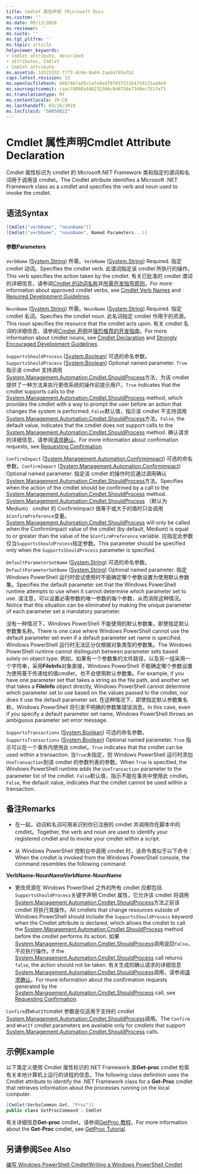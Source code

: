 ```yaml
---
title: Cmdlet 属性声明 |Microsoft Docs
ms.custom: ''
ms.date: 09/13/2016
ms.reviewer: ''
ms.suite: ''
ms.tgt_pltfrm: ''
ms.topic: article
helpviewer_keywords:
- Cmdlet attribute, described
- attributes, Cmdlet
- Cmdlet attribute
ms.assetid: 1d323332-f773-4c0e-8a69-2aada765afb2
caps.latest.revision: 12
ms.openlocfilehash: 6887467ad5ccafe6edf8f03f531b4750133aa9e9
ms.sourcegitcommit: caac7d098a448232304c9d6728e7340ec7517a71
ms.translationtype: MT
ms.contentlocale: zh-CN
ms.lasthandoff: 03/16/2019
ms.locfileid: "58058022"
---
```

# <a name="cmdlet-attribute-declaration"></a><span data-ttu-id="5f23e-102">Cmdlet 属性声明</span><span class="sxs-lookup"><span data-stu-id="5f23e-102">Cmdlet Attribute Declaration</span></span>

<span data-ttu-id="5f23e-103">Cmdlet 属性标识为 cmdlet 的 Microsoft.NET Framework 类和指定的谓词和名词用于调用该 cmdlet。</span><span class="sxs-lookup"><span data-stu-id="5f23e-103">The Cmdlet attribute identifies a Microsoft .NET Framework class as a cmdlet and specifies the verb and noun used to invoke the cmdlet.</span></span>

## <a name="syntax"></a><span data-ttu-id="5f23e-104">语法</span><span class="sxs-lookup"><span data-stu-id="5f23e-104">Syntax</span></span>

```csharp
[Cmdlet("verbName", "nounName")]
[Cmdlet("verbName", "nounName", Named Parameters...)]
```

#### <a name="parameters"></a><span data-ttu-id="5f23e-105">参数</span><span class="sxs-lookup"><span data-stu-id="5f23e-105">Parameters</span></span>

<span data-ttu-id="5f23e-106">`VerbName` ([System.String](/dotnet/api/System.String)) 所需。</span><span class="sxs-lookup"><span data-stu-id="5f23e-106">`VerbName` ([System.String](/dotnet/api/System.String)) Required.</span></span> <span data-ttu-id="5f23e-107">指定 cmdlet 动词。</span><span class="sxs-lookup"><span data-stu-id="5f23e-107">Specifies the cmdlet verb.</span></span> <span data-ttu-id="5f23e-108">此谓词指定该 cmdlet 所执行的操作。</span><span class="sxs-lookup"><span data-stu-id="5f23e-108">This verb specifies the action taken by the cmdlet.</span></span> <span data-ttu-id="5f23e-109">有关已批准的 cmdlet 谓词的详细信息，请参阅[Cmdlet 的动词名称](./approved-verbs-for-windows-powershell-commands.md)并[所需开发指导原则](./required-development-guidelines.md)。</span><span class="sxs-lookup"><span data-stu-id="5f23e-109">For more information about approved cmdlet verbs, see [Cmdlet Verb Names](./approved-verbs-for-windows-powershell-commands.md) and [Required Development Guidelines](./required-development-guidelines.md).</span></span>

<span data-ttu-id="5f23e-110">`NounName` ([System.String](/dotnet/api/System.String)) 所需。</span><span class="sxs-lookup"><span data-stu-id="5f23e-110">`NounName` ([System.String](/dotnet/api/System.String)) Required.</span></span> <span data-ttu-id="5f23e-111">指定 cmdlet 名词。</span><span class="sxs-lookup"><span data-stu-id="5f23e-111">Specifies the cmdlet noun.</span></span> <span data-ttu-id="5f23e-112">此名词指定 cmdlet 作用于的资源。</span><span class="sxs-lookup"><span data-stu-id="5f23e-112">This noun specifies the resource that the cmdlet acts upon.</span></span> <span data-ttu-id="5f23e-113">有关 cmdlet 名词的详细信息，请参阅[Cmdlet 声明](./cmdlet-class-declaration.md)并[强烈推荐的开发指南](./strongly-encouraged-development-guidelines.md)。</span><span class="sxs-lookup"><span data-stu-id="5f23e-113">For more information about cmdlet nouns, see [Cmdlet Declaration](./cmdlet-class-declaration.md) and [Strongly Encouraged Development Guidelines](./strongly-encouraged-development-guidelines.md).</span></span>

<span data-ttu-id="5f23e-114">`SupportsShouldProcess` ([System.Boolean](/dotnet/api/System.Boolean)) 可选的命名参数。</span><span class="sxs-lookup"><span data-stu-id="5f23e-114">`SupportsShouldProcess` ([System.Boolean](/dotnet/api/System.Boolean)) Optional named parameter.</span></span> <span data-ttu-id="5f23e-115">`True` 指示该 cmdlet 支持调用[System.Management.Automation.Cmdlet.ShouldProcess](/dotnet/api/System.Management.Automation.Cmdlet.ShouldProcess)方法，为该 cmdlet 提供了一种方法来执行更改系统的操作前提示用户。</span><span class="sxs-lookup"><span data-stu-id="5f23e-115">`True` indicates that the cmdlet supports calls to the [System.Management.Automation.Cmdlet.ShouldProcess](/dotnet/api/System.Management.Automation.Cmdlet.ShouldProcess) method, which provides the cmdlet with a way to prompt the user before an action that changes the system is performed.</span></span> <span data-ttu-id="5f23e-116">`False`默认值，指示该 cmdlet 不支持调用[System.Management.Automation.Cmdlet.ShouldProcess](/dotnet/api/System.Management.Automation.Cmdlet.ShouldProcess)方法。</span><span class="sxs-lookup"><span data-stu-id="5f23e-116">`False`, the default value, indicates that the cmdlet does not support calls to the [System.Management.Automation.Cmdlet.ShouldProcess](/dotnet/api/System.Management.Automation.Cmdlet.ShouldProcess) method.</span></span> <span data-ttu-id="5f23e-117">确认请求的详细信息，请参阅[请求确认](./requesting-confirmation-from-cmdlets.md)。</span><span class="sxs-lookup"><span data-stu-id="5f23e-117">For more information about confirmation requests, see [Requesting Confirmation](./requesting-confirmation-from-cmdlets.md).</span></span>

<span data-ttu-id="5f23e-118">`ConfirmImpact` ([System.Management.Automation.Confirmimpact](/dotnet/api/System.Management.Automation.ConfirmImpact)) 可选的命名参数。</span><span class="sxs-lookup"><span data-stu-id="5f23e-118">`ConfirmImpact` ([System.Management.Automation.Confirmimpact](/dotnet/api/System.Management.Automation.ConfirmImpact)) Optional named parameter.</span></span> <span data-ttu-id="5f23e-119">指定该 cmdlet 的操作时应通过调用确认[System.Management.Automation.Cmdlet.ShouldProcess](/dotnet/api/System.Management.Automation.Cmdlet.ShouldProcess)方法。</span><span class="sxs-lookup"><span data-stu-id="5f23e-119">Specifies when the action of the cmdlet should be confirmed by a call to the [System.Management.Automation.Cmdlet.ShouldProcess](/dotnet/api/System.Management.Automation.Cmdlet.ShouldProcess) method.</span></span> <span data-ttu-id="5f23e-120">[System.Management.Automation.Cmdlet.ShouldProcess](/dotnet/api/System.Management.Automation.Cmdlet.ShouldProcess) （默认为 Medium） cmdlet 的 ConfirmImpact 值等于或大于的值时只会调用`$ConfirmPreference`变量。</span><span class="sxs-lookup"><span data-stu-id="5f23e-120">[System.Management.Automation.Cmdlet.ShouldProcess](/dotnet/api/System.Management.Automation.Cmdlet.ShouldProcess) will only be called when the ConfirmImpact value of the cmdlet (by default, Medium) is equal to or greater than the value of the `$ConfirmPreference` variable.</span></span> <span data-ttu-id="5f23e-121">应指定此参数仅当`SupportsShouldProcess`指定参数。</span><span class="sxs-lookup"><span data-stu-id="5f23e-121">This parameter should be specified only when the `SupportsShouldProcess` parameter is specified.</span></span>

<span data-ttu-id="5f23e-122">`DefaultParameterSetName` ([System.String](/dotnet/api/System.String)) 可选的命名参数。</span><span class="sxs-lookup"><span data-stu-id="5f23e-122">`DefaultParameterSetName` ([System.String](/dotnet/api/System.String)) Optional named parameter.</span></span> <span data-ttu-id="5f23e-123">指定 Windows PowerShell 运行时尝试使用时不能确定哪个参数设置为使用默认参数集。</span><span class="sxs-lookup"><span data-stu-id="5f23e-123">Specifies the default parameter set that the Windows PowerShell runtime attempts to use when it cannot determine which parameter set to use.</span></span> <span data-ttu-id="5f23e-124">请注意，可以设置必需参数的唯一参数的每个参数，从而消除这种情况。</span><span class="sxs-lookup"><span data-stu-id="5f23e-124">Notice that this situation can be eliminated by making the unique parameter of each parameter set a mandatory parameter.</span></span>

<span data-ttu-id="5f23e-125">没有一种情况下，Windows PowerShell 不能使用的默认参数集，即使指定默认参数集名称。</span><span class="sxs-lookup"><span data-stu-id="5f23e-125">There is one case where Windows PowerShell cannot use the default parameter set even if a default parameter set name is specified.</span></span> <span data-ttu-id="5f23e-126">Windows PowerShell 运行时无法区分仅根据对象类型的参数集。</span><span class="sxs-lookup"><span data-stu-id="5f23e-126">The Windows PowerShell runtime cannot distinguish between parameter sets based solely on object type.</span></span> <span data-ttu-id="5f23e-127">例如，如果有一个参数集的文件路径，以及另一组采用一个字符串，采用**FileInfo**对象直接，Windows PowerShell 不能确定哪个参数设置为使用基于传递给的值cmdlet，也不会使用默认参数集。</span><span class="sxs-lookup"><span data-stu-id="5f23e-127">For example, if you have one parameter set that takes a string as the file path, and another set that takes a **FileInfo** object directly, Windows PowerShell cannot determine which parameter set to use based on the values passed to the cmdlet, nor does it use the default parameter set.</span></span> <span data-ttu-id="5f23e-128">在这种情况下，即使指定默认参数集名称，Windows PowerShell 将引发不明确的参数集错误消息。</span><span class="sxs-lookup"><span data-stu-id="5f23e-128">In this case, even if you specify a default parameter set name, Windows PowerShell throws an ambiguous parameter set error message.</span></span>

<span data-ttu-id="5f23e-129">`SupportsTransactions` ([System.Boolean](/dotnet/api/System.Boolean)) 可选的命名参数。</span><span class="sxs-lookup"><span data-stu-id="5f23e-129">`SupportsTransactions` ([System.Boolean](/dotnet/api/System.Boolean)) Optional named parameter.</span></span> <span data-ttu-id="5f23e-130">`True` 指示可以在一个事务内使用此 cmdlet。</span><span class="sxs-lookup"><span data-stu-id="5f23e-130">`True` indicates that the cmdlet can be used within a transaction.</span></span> <span data-ttu-id="5f23e-131">当`True`未指定，则 Windows PowerShell 运行时添加`UseTransaction`到该 cmdlet 的参数列表的参数。</span><span class="sxs-lookup"><span data-stu-id="5f23e-131">When `True` is specified, the Windows PowerShell runtime adds the `UseTransaction` parameter to the parameter list of the cmdlet.</span></span> <span data-ttu-id="5f23e-132">`False`默认值，指示不能在事务中使用此 cmdlet。</span><span class="sxs-lookup"><span data-stu-id="5f23e-132">`False`, the default value, indicates that the cmdlet cannot be used within a transaction.</span></span>

## <a name="remarks"></a><span data-ttu-id="5f23e-133">备注</span><span class="sxs-lookup"><span data-stu-id="5f23e-133">Remarks</span></span>

- <span data-ttu-id="5f23e-134">在一起，动词和名词可用来识别你已注册的 cmdlet 并调用你在脚本中的 cmdlet。</span><span class="sxs-lookup"><span data-stu-id="5f23e-134">Together, the verb and noun are used to identify your registered cmdlet and to invoke your cmdlet within a script.</span></span>

- <span data-ttu-id="5f23e-135">从 Windows PowerShell 控制台中调用 cmdlet 时，该命令类似于以下命令：</span><span class="sxs-lookup"><span data-stu-id="5f23e-135">When the cmdlet is invoked from the Windows PowerShell console, the command resembles the following command:</span></span>

<span data-ttu-id="5f23e-136">**VerbName-NounName**</span><span class="sxs-lookup"><span data-stu-id="5f23e-136">**VerbName-NounName**</span></span>

- <span data-ttu-id="5f23e-137">更改资源在 Windows PowerShell 之外的所有 cmdlet 应都包括`SupportsShouldProcess`关键字声明 Cmdlet 属性，它允许该 cmdlet 将调用[System.Management.Automation.Cmdlet.ShouldProcess](/dotnet/api/System.Management.Automation.Cmdlet.ShouldProcess)方法之前该 cmdlet 将执行其操作。</span><span class="sxs-lookup"><span data-stu-id="5f23e-137">All cmdlets that change resources outside of Windows PowerShell should include the `SupportsShouldProcess` keyword when the Cmdlet attribute is declared, which allows the cmdlet to call the [System.Management.Automation.Cmdlet.ShouldProcess](/dotnet/api/System.Management.Automation.Cmdlet.ShouldProcess) method before the cmdlet performs its action.</span></span> <span data-ttu-id="5f23e-138">如果[System.Management.Automation.Cmdlet.ShouldProcess](/dotnet/api/System.Management.Automation.Cmdlet.ShouldProcess)调用返回`false`，不应执行操作。</span><span class="sxs-lookup"><span data-stu-id="5f23e-138">If the [System.Management.Automation.Cmdlet.ShouldProcess](/dotnet/api/System.Management.Automation.Cmdlet.ShouldProcess) call returns `false`, the action should not be taken.</span></span> <span data-ttu-id="5f23e-139">有关生成的确认请求的详细信息[System.Management.Automation.Cmdlet.ShouldProcess](/dotnet/api/System.Management.Automation.Cmdlet.ShouldProcess)调用，请参阅[请求确认](./requesting-confirmation-from-cmdlets.md)。</span><span class="sxs-lookup"><span data-stu-id="5f23e-139">For more information about the confirmation requests generated by the [System.Management.Automation.Cmdlet.ShouldProcess](/dotnet/api/System.Management.Automation.Cmdlet.ShouldProcess) call, see [Requesting Confirmation](./requesting-confirmation-from-cmdlets.md).</span></span>

<span data-ttu-id="5f23e-140">`Confirm`并`WhatIf`cmdlet 参数是仅适用于支持的 cmdlet [System.Management.Automation.Cmdlet.ShouldProcess](/dotnet/api/System.Management.Automation.Cmdlet.ShouldProcess)调用。</span><span class="sxs-lookup"><span data-stu-id="5f23e-140">The `Confirm` and `WhatIf` cmdlet parameters are available only for cmdlets that support [System.Management.Automation.Cmdlet.ShouldProcess](/dotnet/api/System.Management.Automation.Cmdlet.ShouldProcess) calls.</span></span>

## <a name="example"></a><span data-ttu-id="5f23e-141">示例</span><span class="sxs-lookup"><span data-stu-id="5f23e-141">Example</span></span>

<span data-ttu-id="5f23e-142">以下类定义使用 Cmdlet 属性标识的.NET Framework 类**Get-proc** cmdlet 检索有关本地计算机上运行的进程的信息。</span><span class="sxs-lookup"><span data-stu-id="5f23e-142">The following class definition uses the Cmdlet attribute to identify the .NET Framework class for a **Get-Proc** cmdlet that retrieves information about the processes running on the local computer.</span></span>

```csharp
[Cmdlet(VerbsCommon.Get, "Proc")]
public class GetProcCommand : Cmdlet
```

<span data-ttu-id="5f23e-143">有关详细信息**Get-proc** cmdlet，请参阅[GetProc 教程](./getproc-tutorial.md)。</span><span class="sxs-lookup"><span data-stu-id="5f23e-143">For more information about the **Get-Proc** cmdlet, see [GetProc Tutorial](./getproc-tutorial.md).</span></span>

## <a name="see-also"></a><span data-ttu-id="5f23e-144">另请参阅</span><span class="sxs-lookup"><span data-stu-id="5f23e-144">See Also</span></span>

[<span data-ttu-id="5f23e-145">编写 Windows PowerShell Cmdlet</span><span class="sxs-lookup"><span data-stu-id="5f23e-145">Writing a Windows PowerShell Cmdlet</span></span>](./writing-a-windows-powershell-cmdlet.md)
